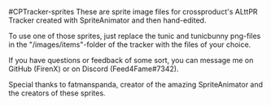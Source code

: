 #CPTracker-sprites
These are sprite image files for crossproduct's ALttPR Tracker created with SpriteAnimator and then hand-edited.

To use one of those sprites, just replace the tunic and tunicbunny png-files in the "/images/items"-folder of the tracker with the files of your choice.

If you have questions or feedback of some sort, you can message 
me on GitHub (FirenX) or on Discord (Feed4Fame#7342).

Special thanks to fatmanspanda, creator of the amazing 
SpriteAnimator 
and the creators of these sprites.
